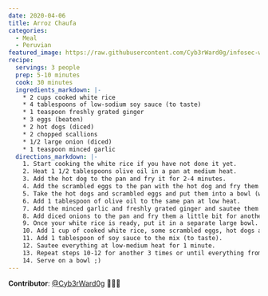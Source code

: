 ```yaml
---
date: 2020-04-06
title: Arroz Chaufa
categories:
  - Meal
  - Peruvian
featured_image: https://raw.githubusercontent.com/Cyb3rWard0g/infosec-well-done/master/docs/images/posts/arroz-chaufa.jpg
recipe:
  servings: 3 people
  prep: 5-10 minutes
  cook: 30 minutes
  ingredients_markdown: |-
    * 2 cups cooked white rice
    * 4 tablespoons of low-sodium soy sauce (to taste)
    * 1 teaspoon freshly grated ginger
    * 3 eggs (beaten)
    * 2 hot dogs (diced)
    * 2 chopped scallions
    * 1/2 large onion (diced)
    * 1 teaspoon minced garlic
  directions_markdown: |-
    1. Start cooking the white rice if you have not done it yet.
    2. Heat 1 1/2 tablespoons olive oil in a pan at medium heat.
    3. Add the hot dog to the pan and fry it for 2-4 minutes.
    4. Add the scrambled eggs to the pan with the hot dog and fry them for 2-4 minutes.
    5. Take the hot dogs and scrambled eggs and put them into a bowl (we will use them later).
    6. Add 1 tablespoon of olive oil to the same pan at low heat.
    7. Add the minced garlic and freshly grated ginger and sautee them for 1/2 minute (Control the heat so that it does not burn right away)
    8. Add diced onions to the pan and fry them a little bit for another 4-5 minutes (gradually increase heat to medium)
    9. Once your white rice is ready, put it in a separate large bowl.
    10. Add 1 cup of cooked white rice, some scrambled eggs, hot dogs and scallions to the pan where the onions, garlic and ginger are cooking.
    11. Add 1 tablespoon of soy sauce to the mix (to taste).
    12. Sautee everything at low-medium heat for 1 minute.
    13. Repeat steps 10-12 for another 3 times or until everything from all the bowls is gone (rice, scrambled eggs, hot dogs and scallions).
    14. Serve on a bowl ;)
---
```


**Contributor**: [@Cyb3rWard0g](https://twitter.com/Cyb3rWard0g) 🧑🏽‍🍳
